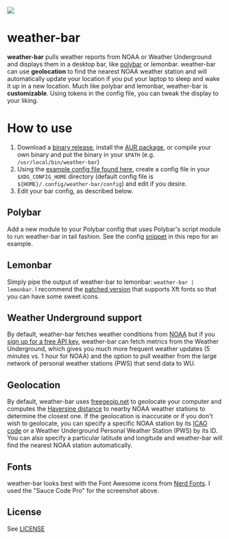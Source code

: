 ![](http://island.nu/github/weather-bar/weather-bar-kmhk.png)

# weather-bar
**weather-bar** pulls weather reports from NOAA or Weather Underground and displays them in a desktop bar, like [polybar](https://github.com/jaagr/polybar) or lemonbar.  weather-bar can use **geolocation** to find the nearest NOAA weather station and will automatically update your location if you put your laptop to sleep and wake it up in a new location.  Much like polybar and lemonbar, weather-bar is **customizable**.  Using tokens in the config file, you can tweak the display to your liking.

# How to use

1. Download a [binary release](https://github.com/chrissnell/weather-bar/releases), install the [AUR package](https://aur.archlinux.org/packages/weather-bar/), or compile your own binary and put the binary in your `$PATH` (e.g. `/usr/local/bin/weather-bar`)
2. Using the [example config file found here](https://github.com/chrissnell/weather-bar/blob/master/example/config), create a config file in your `$XDG_CONFIG_HOME` directory (default config file is `${HOME}/.config/weather-bar/config`) and edit if you desire.  
3. Edit your bar config, as described below. 

## Polybar
Add a new module to your Polybar config that uses Polybar's script module to run weather-bar in tail fashion.  See the config [snippet](https://github.com/chrissnell/weather-bar/blob/master/example/polybar-config) in this repo for an example.
## Lemonbar
Simply pipe the output of weather-bar to lemonbar:   `weather-bar | lemonbar`.  I recommend the [patched version](https://github.com/krypt-n/bar) that supports Xft fonts so that you can have some sweet icons.

## Weather Underground support
By default, weather-bar fetches weather conditions from [NOAA](http://www.weather.gov/) but if you [sign up for a free API key](https://www.wunderground.com/api), weather-bar can fetch metrics from the Weather Underground, which gives you much more frequent weather updates (5 minutes vs. 1 hour for NOAA) and the option to pull weather from the large network of personal weather stations (PWS) that send data to WU.

## Geolocation
By default, weather-bar uses [freegeoip.net](https://freegeoip.net) to geolocate your computer and computes the [Haversine distance](https://en.wikipedia.org/wiki/Haversine_formula) to nearby NOAA weather stations to determine the closest one.  If  the geolocation is inaccurate or if you don't wish to geolocate, you can specify a specific NOAA station by its [ICAO code](https://en.wikipedia.org/wiki/ICAO_airport_code) or a Weather Underground Personal Weather Station (PWS) by its ID.  You can also specify a particular latitude and longitude and weather-bar will find the nearest NOAA station automatically.

## Fonts
weather-bar looks best with the Font Awesome icons from [Nerd Fonts](https://github.com/ryanoasis/nerd-fonts).  I used the "Sauce Code Pro" for the screenshot above.

## License
See [LICENSE](https://github.com/chrissnell/weather-bar/blob/master/LICENSE)
